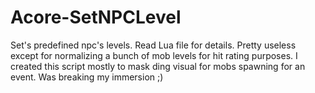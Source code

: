 # Acore-SetNPCLevel
Set's predefined npc's levels. Read Lua file for details.
Pretty useless except for normalizing a bunch of mob levels for hit rating purposes.
I created this script mostly to mask ding visual for mobs spawning for an event. Was breaking my immersion ;)
